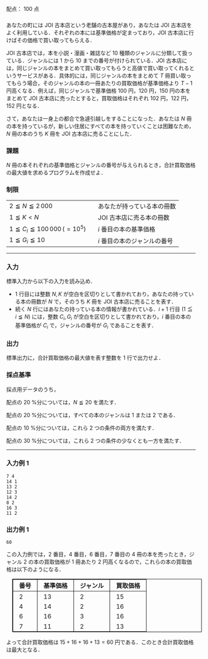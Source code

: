 配点： $100$ 点

###

あなたの町には JOI 古本店という老舗の古本屋があり，あなたは JOI 古本店をよく利用している．それぞれの本には基準価格が定まっており，JOI 古本店に行けばその価格で買い取ってもらえる．

JOI 古本店では，本を小説・漫画・雑誌など $10$ 種類のジャンルに分類して扱っている．ジャンルには $1$ から $10$ までの番号が付けられている．JOI 古本店には，同じジャンルの本をまとめて買い取ってもらうと高値で買い取ってくれるというサービスがある．具体的には，同じジャンルの本をまとめて $T$ 冊買い取ってもらう場合，そのジャンルの本の一冊あたりの買取価格が基準価格より $T − 1$ 円高くなる．例えば，同じジャンルで基準価格 $100$ 円，$120$ 円，$150$ 円の本をまとめて JOI 古本店に売ったとすると，買取価格はそれぞれ $102$ 円，$122$ 円，$152$ 円となる．

さて，あなたは一身上の都合で急遽引越しをすることになった．あなたは $N$ 冊の本を持っているが，新しい住居にすべての本を持っていくことは困難なため，$N$ 冊の本のうち $K$ 冊を JOI 古本店に売ることにした．

### 課題

$N$ 冊の本それぞれの基準価格とジャンルの番号が与えられるとき，合計買取価格の最大値を求めるプログラムを作成せよ．

### 制限

|||
|---|---|
|$2 \leqq N \leqq 2\,000$&emsp;|あなたが持っている本の冊数|
|$1 \leqq K < N$&emsp;|JOI 古本店に売る本の冊数|
|$1 \leqq C_i \leqq 100\,000\,(=10^5)$&emsp;| $i$ 番目の本の基準価格|
|$1 \leqq G_i \leqq 10$&emsp;| $i$ 番目の本のジャンルの番号|

---

### 入力

標準入力から以下の入力を読み込め．

- $1$ 行目には整数 $N, K$ が空白を区切りとして書かれており，あなたの持っている本の冊数が $N$ で，そのうち $K$ 冊を JOI 古本店に売ることを表す．
- 続く $N$ 行にはあなたの持っている本の情報が書かれている．$i + 1$ 行目 $(1\leqq i\leqq N)$ には，整数 $C_i,G_i$ が空白を区切りとして書かれており，$i$ 番目の本の基準価格が $C_i$ で，ジャンルの番号が $G_i$ であることを表す．

### 出力

標準出力に，合計買取価格の最大値を表す整数を $1$ 行で出力せよ．

### 採点基準

採点用データのうち，

配点の $20$ %分については，$N\leqq 20$ を満たす．

配点の $20$ %分については，すべての本のジャンルは $1$ または $2$ である．

配点の $10$ %分については，これら $2$ つの条件の両方を満たす．

配点の $30$ %分については，これら $2$ つの条件の少なくとも一方を満たす．

---

### 入力例 1

~~~
7 4
14 1
13 2
12 3
14 2
8 2
16 3
11 2
~~~

### 出力例 1

~~~
60
~~~

この入力例では，$2$ 番目，$4$ 番目，$6$ 番目，$7$ 番目の $4$ 冊の本を売ったとき，ジャンル $2$ の本の買取価格が $1$ 冊あたり $2$ 円高くなるので，これらの本の買取価格は以下のようになる．

<style>
style + table {
    border-collapse: collapse;
    border: 1px solid black;
    margin: 1em;
    th {
        border: 1px solid black;
    }
    td {
        border-left: 1px solid black;
        border-right: 1px solid black;
    }
    th, td {
        padding: 0.2rem 1rem;
    }
}
</style>

| 番号 | 基準価格 | ジャンル | 買取価格 |
|---|---|---|---|
| 2 | 13 | 2 | 15 |
| 4 | 14 | 2 | 16 |
| 6 | 16 | 3 | 16 |
| 7 | 11 | 2 | 13 |

よって合計買取価格は $15 + 16 + 16 + 13 = 60$ 円である．このとき合計買取価格は最大となる．
